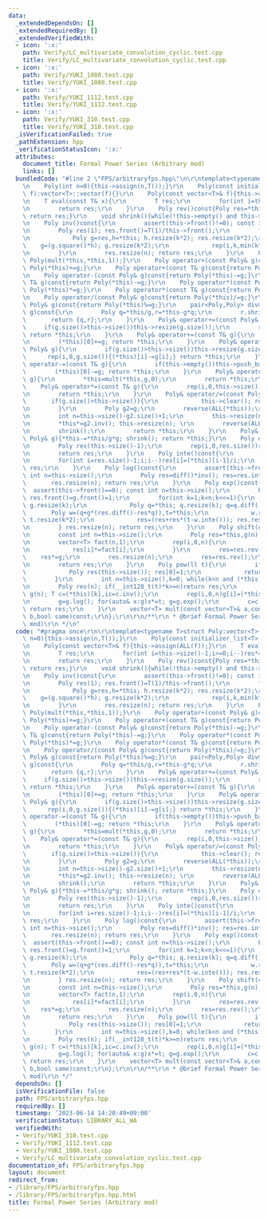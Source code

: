 ```yaml
---
data:
  _extendedDependsOn: []
  _extendedRequiredBy: []
  _extendedVerifiedWith:
  - icon: ':x:'
    path: Verify/LC_multivariate_convolution_cyclic.test.cpp
    title: Verify/LC_multivariate_convolution_cyclic.test.cpp
  - icon: ':x:'
    path: Verify/YUKI_1080.test.cpp
    title: Verify/YUKI_1080.test.cpp
  - icon: ':x:'
    path: Verify/YUKI_1112.test.cpp
    title: Verify/YUKI_1112.test.cpp
  - icon: ':x:'
    path: Verify/YUKI_310.test.cpp
    title: Verify/YUKI_310.test.cpp
  _isVerificationFailed: true
  _pathExtension: hpp
  _verificationStatusIcon: ':x:'
  attributes:
    document_title: Formal Power Series (Arbitrary mod)
    links: []
  bundledCode: "#line 2 \"FPS/arbitraryfps.hpp\"\n\r\ntemplate<typename T>struct Poly:vector<T>{\r\
    \n    Poly(int n=0){this->assign(n,T());}\r\n    Poly(const initializer_list<T>\
    \ f):vector<T>::vector(f){}\r\n    Poly(const vector<T>& f){this->assign(ALL(f));}\r\
    \n    T eval(const T& x){\r\n        T res;\r\n        for(int i=this->size()-1;i>=0;i--)res*=x,res+=this->at(i);\r\
    \n        return res;\r\n    }\r\n    Poly rev()const{Poly res=*this; reverse(ALL(res));\
    \ return res;}\r\n    void shrink(){while(!this->empty() and this->back()==0)this->pop_back();}\r\
    \n    Poly inv()const{\r\n        assert(this->front()!=0); const int n=this->size();\r\
    \n        Poly res(1); res.front()=T(1)/this->front();\r\n        for(int k=1;k<n;k<<=1){\r\
    \n            Poly g=res,h=*this; h.resize(k*2); res.resize(k*2);\r\n        \
    \    g=(g.square()*h); g.resize(k*2);\r\n            rep(i,k,min(k*2,n))res[i]-=g[i];\r\
    \n        }\r\n        res.resize(n); return res;\r\n    }\r\n    Poly square()const{return\
    \ Poly(mult(*this,*this,1));}\r\n    Poly operator+(const Poly& g)const{return\
    \ Poly(*this)+=g;}\r\n    Poly operator+(const T& g)const{return Poly(*this)+=g;}\r\
    \n    Poly operator-(const Poly& g)const{return Poly(*this)-=g;}\r\n    Poly operator-(const\
    \ T& g)const{return Poly(*this)-=g;}\r\n    Poly operator*(const Poly& g)const{return\
    \ Poly(*this)*=g;}\r\n    Poly operator*(const T& g)const{return Poly(*this)*=g;}\r\
    \n    Poly operator/(const Poly& g)const{return Poly(*this)/=g;}\r\n    Poly operator%(const\
    \ Poly& g)const{return Poly(*this)%=g;}\r\n    pair<Poly,Poly> divmod(const Poly&\
    \ g)const{\r\n        Poly q=*this/g,r=*this-g*q;\r\n        r.shrink();\r\n \
    \       return {q,r};\r\n    }\r\n    Poly& operator+=(const Poly& g){\r\n   \
    \     if(g.size()>this->size())this->resize(g.size());\r\n        rep(i,0,g.size()){(*this)[i]+=g[i];}\
    \ return *this;\r\n    }\r\n    Poly& operator+=(const T& g){\r\n        if(this->empty())this->push_back(0);\r\
    \n        (*this)[0]+=g; return *this;\r\n    }\r\n    Poly& operator-=(const\
    \ Poly& g){\r\n        if(g.size()>this->size())this->resize(g.size());\r\n  \
    \      rep(i,0,g.size()){(*this)[i]-=g[i];} return *this;\r\n    }\r\n    Poly&\
    \ operator-=(const T& g){\r\n        if(this->empty())this->push_back(0);\r\n\
    \        (*this)[0]-=g; return *this;\r\n    }\r\n    Poly& operator*=(const Poly&\
    \ g){\r\n        *this=mult(*this,g,0);\r\n        return *this;\r\n    }\r\n\
    \    Poly& operator*=(const T& g){\r\n        rep(i,0,this->size())(*this)[i]*=g;\r\
    \n        return *this;\r\n    }\r\n    Poly& operator/=(const Poly& g){\r\n \
    \       if(g.size()>this->size()){\r\n            this->clear(); return *this;\r\
    \n        }\r\n        Poly g2=g;\r\n        reverse(ALL(*this));\r\n        reverse(ALL(g2));\r\
    \n        int n=this->size()-g2.size()+1;\r\n        this->resize(n); g2.resize(n);\r\
    \n        *this*=g2.inv(); this->resize(n); \r\n        reverse(ALL(*this));\r\
    \n        shrink();\r\n        return *this;\r\n    }\r\n    Poly& operator%=(const\
    \ Poly& g){*this-=*this/g*g; shrink(); return *this;}\r\n    Poly diff()const{\r\
    \n        Poly res(this->size()-1);\r\n        rep(i,0,res.size())res[i]=(*this)[i+1]*(i+1);\r\
    \n        return res;\r\n    }\r\n    Poly inte()const{\r\n        Poly res(this->size()+1);\r\
    \n        for(int i=res.size()-1;i;i--)res[i]=(*this)[i-1]/i;\r\n        return\
    \ res;\r\n    }\r\n    Poly log()const{\r\n        assert(this->front()==1); const\
    \ int n=this->size();\r\n        Poly res=diff()*inv(); res=res.inte(); \r\n \
    \       res.resize(n); return res;\r\n    }\r\n    Poly exp()const{\r\n      \
    \  assert(this->front()==0); const int n=this->size();\r\n        Poly res(1),g(1);\
    \ res.front()=g.front()=1;\r\n        for(int k=1;k<n;k<<=1){\r\n            g=(g+g-g.square()*res);\
    \ g.resize(k);\r\n            Poly q=*this; q.resize(k); q=q.diff();\r\n     \
    \       Poly w=(q+g*(res.diff()-res*q)),t=*this;\r\n            w.resize(k*2-1);\
    \ t.resize(k*2);\r\n            res=(res+res*(t-w.inte())); res.resize(k*2);\r\
    \n        } res.resize(n); return res;\r\n    }\r\n    Poly shift(const int& c)const{\r\
    \n        const int n=this->size();\r\n        Poly res=*this,g(n); g[0]=1; rep(i,1,n)g[i]=g[i-1]*c/i;\r\
    \n        vector<T> fact(n,1);\r\n        rep(i,0,n){\r\n            if(i)fact[i]=fact[i-1]*i;\r\
    \n            res[i]*=fact[i];\r\n        }\r\n        res=res.rev();\r\n    \
    \    res*=g;\r\n        res.resize(n);\r\n        res=res.rev();\r\n        rep(i,0,n)res[i]/=fact[i];\r\
    \n        return res;\r\n    }\r\n    Poly pow(ll t){\r\n        if(t==0){\r\n\
    \            Poly res(this->size()); res[0]=1;\r\n            return res;\r\n\
    \        }\r\n        int n=this->size(),k=0; while(k<n and (*this)[k]==0)k++;\r\
    \n        Poly res(n); if(__int128_t(t)*k>=n)return res;\r\n        n-=t*k; Poly\
    \ g(n); T c=(*this)[k],ic=c.inv();\r\n        rep(i,0,n)g[i]=(*this)[i+k]*ic;\r\
    \n        g=g.log(); for(auto& x:g)x*=t; g=g.exp();\r\n        c=c.pow(t); rep(i,0,n)res[i+t*k]=g[i]*c;\
    \ return res;\r\n    }\r\n    vector<T> mult(const vector<T>& a,const vector<T>&\
    \ b,bool same)const;\r\n};\r\n\r\n/**\r\n * @brief Formal Power Series (Arbitrary\
    \ mod)\r\n */\n"
  code: "#pragma once\r\n\r\ntemplate<typename T>struct Poly:vector<T>{\r\n    Poly(int\
    \ n=0){this->assign(n,T());}\r\n    Poly(const initializer_list<T> f):vector<T>::vector(f){}\r\
    \n    Poly(const vector<T>& f){this->assign(ALL(f));}\r\n    T eval(const T& x){\r\
    \n        T res;\r\n        for(int i=this->size()-1;i>=0;i--)res*=x,res+=this->at(i);\r\
    \n        return res;\r\n    }\r\n    Poly rev()const{Poly res=*this; reverse(ALL(res));\
    \ return res;}\r\n    void shrink(){while(!this->empty() and this->back()==0)this->pop_back();}\r\
    \n    Poly inv()const{\r\n        assert(this->front()!=0); const int n=this->size();\r\
    \n        Poly res(1); res.front()=T(1)/this->front();\r\n        for(int k=1;k<n;k<<=1){\r\
    \n            Poly g=res,h=*this; h.resize(k*2); res.resize(k*2);\r\n        \
    \    g=(g.square()*h); g.resize(k*2);\r\n            rep(i,k,min(k*2,n))res[i]-=g[i];\r\
    \n        }\r\n        res.resize(n); return res;\r\n    }\r\n    Poly square()const{return\
    \ Poly(mult(*this,*this,1));}\r\n    Poly operator+(const Poly& g)const{return\
    \ Poly(*this)+=g;}\r\n    Poly operator+(const T& g)const{return Poly(*this)+=g;}\r\
    \n    Poly operator-(const Poly& g)const{return Poly(*this)-=g;}\r\n    Poly operator-(const\
    \ T& g)const{return Poly(*this)-=g;}\r\n    Poly operator*(const Poly& g)const{return\
    \ Poly(*this)*=g;}\r\n    Poly operator*(const T& g)const{return Poly(*this)*=g;}\r\
    \n    Poly operator/(const Poly& g)const{return Poly(*this)/=g;}\r\n    Poly operator%(const\
    \ Poly& g)const{return Poly(*this)%=g;}\r\n    pair<Poly,Poly> divmod(const Poly&\
    \ g)const{\r\n        Poly q=*this/g,r=*this-g*q;\r\n        r.shrink();\r\n \
    \       return {q,r};\r\n    }\r\n    Poly& operator+=(const Poly& g){\r\n   \
    \     if(g.size()>this->size())this->resize(g.size());\r\n        rep(i,0,g.size()){(*this)[i]+=g[i];}\
    \ return *this;\r\n    }\r\n    Poly& operator+=(const T& g){\r\n        if(this->empty())this->push_back(0);\r\
    \n        (*this)[0]+=g; return *this;\r\n    }\r\n    Poly& operator-=(const\
    \ Poly& g){\r\n        if(g.size()>this->size())this->resize(g.size());\r\n  \
    \      rep(i,0,g.size()){(*this)[i]-=g[i];} return *this;\r\n    }\r\n    Poly&\
    \ operator-=(const T& g){\r\n        if(this->empty())this->push_back(0);\r\n\
    \        (*this)[0]-=g; return *this;\r\n    }\r\n    Poly& operator*=(const Poly&\
    \ g){\r\n        *this=mult(*this,g,0);\r\n        return *this;\r\n    }\r\n\
    \    Poly& operator*=(const T& g){\r\n        rep(i,0,this->size())(*this)[i]*=g;\r\
    \n        return *this;\r\n    }\r\n    Poly& operator/=(const Poly& g){\r\n \
    \       if(g.size()>this->size()){\r\n            this->clear(); return *this;\r\
    \n        }\r\n        Poly g2=g;\r\n        reverse(ALL(*this));\r\n        reverse(ALL(g2));\r\
    \n        int n=this->size()-g2.size()+1;\r\n        this->resize(n); g2.resize(n);\r\
    \n        *this*=g2.inv(); this->resize(n); \r\n        reverse(ALL(*this));\r\
    \n        shrink();\r\n        return *this;\r\n    }\r\n    Poly& operator%=(const\
    \ Poly& g){*this-=*this/g*g; shrink(); return *this;}\r\n    Poly diff()const{\r\
    \n        Poly res(this->size()-1);\r\n        rep(i,0,res.size())res[i]=(*this)[i+1]*(i+1);\r\
    \n        return res;\r\n    }\r\n    Poly inte()const{\r\n        Poly res(this->size()+1);\r\
    \n        for(int i=res.size()-1;i;i--)res[i]=(*this)[i-1]/i;\r\n        return\
    \ res;\r\n    }\r\n    Poly log()const{\r\n        assert(this->front()==1); const\
    \ int n=this->size();\r\n        Poly res=diff()*inv(); res=res.inte(); \r\n \
    \       res.resize(n); return res;\r\n    }\r\n    Poly exp()const{\r\n      \
    \  assert(this->front()==0); const int n=this->size();\r\n        Poly res(1),g(1);\
    \ res.front()=g.front()=1;\r\n        for(int k=1;k<n;k<<=1){\r\n            g=(g+g-g.square()*res);\
    \ g.resize(k);\r\n            Poly q=*this; q.resize(k); q=q.diff();\r\n     \
    \       Poly w=(q+g*(res.diff()-res*q)),t=*this;\r\n            w.resize(k*2-1);\
    \ t.resize(k*2);\r\n            res=(res+res*(t-w.inte())); res.resize(k*2);\r\
    \n        } res.resize(n); return res;\r\n    }\r\n    Poly shift(const int& c)const{\r\
    \n        const int n=this->size();\r\n        Poly res=*this,g(n); g[0]=1; rep(i,1,n)g[i]=g[i-1]*c/i;\r\
    \n        vector<T> fact(n,1);\r\n        rep(i,0,n){\r\n            if(i)fact[i]=fact[i-1]*i;\r\
    \n            res[i]*=fact[i];\r\n        }\r\n        res=res.rev();\r\n    \
    \    res*=g;\r\n        res.resize(n);\r\n        res=res.rev();\r\n        rep(i,0,n)res[i]/=fact[i];\r\
    \n        return res;\r\n    }\r\n    Poly pow(ll t){\r\n        if(t==0){\r\n\
    \            Poly res(this->size()); res[0]=1;\r\n            return res;\r\n\
    \        }\r\n        int n=this->size(),k=0; while(k<n and (*this)[k]==0)k++;\r\
    \n        Poly res(n); if(__int128_t(t)*k>=n)return res;\r\n        n-=t*k; Poly\
    \ g(n); T c=(*this)[k],ic=c.inv();\r\n        rep(i,0,n)g[i]=(*this)[i+k]*ic;\r\
    \n        g=g.log(); for(auto& x:g)x*=t; g=g.exp();\r\n        c=c.pow(t); rep(i,0,n)res[i+t*k]=g[i]*c;\
    \ return res;\r\n    }\r\n    vector<T> mult(const vector<T>& a,const vector<T>&\
    \ b,bool same)const;\r\n};\r\n\r\n/**\r\n * @brief Formal Power Series (Arbitrary\
    \ mod)\r\n */"
  dependsOn: []
  isVerificationFile: false
  path: FPS/arbitraryfps.hpp
  requiredBy: []
  timestamp: '2023-06-14 14:20:49+09:00'
  verificationStatus: LIBRARY_ALL_WA
  verifiedWith:
  - Verify/YUKI_310.test.cpp
  - Verify/YUKI_1112.test.cpp
  - Verify/YUKI_1080.test.cpp
  - Verify/LC_multivariate_convolution_cyclic.test.cpp
documentation_of: FPS/arbitraryfps.hpp
layout: document
redirect_from:
- /library/FPS/arbitraryfps.hpp
- /library/FPS/arbitraryfps.hpp.html
title: Formal Power Series (Arbitrary mod)
---
```

